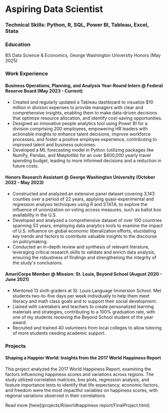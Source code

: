 # Aspiring Data Scientist

### Technical Skills: Python, R, SQL, Power BI, Tableau, Excel, Stata

### Education

BS Data Science & Economics, George Washington University Honors (May 2025)

### Work Experience

#### Business Operations, Planning, and Analysis Year-Round Intern @ Federal Reserve Board (May 2023 - Current)
- Created and regularly updated a Tableau dashboard to visualize $10 million in division expenses to provide managers with clear and comprehensive insights, enabling them to make data-driven decisions that optimize resource allocation, and identify cost-saving opportunities.
- Designed an innovative people analytics tool using Power BI for a division comprising 200 employees, empowering HR leaders with actionable insights to enhance talent decisions, improve workforce processes, and foster a positive employee experience, contributing to improved talent and business outcomes.
- Developed a ML forecasting model in Python (utilizing packages like NumPy, Pandas, and Matplotlib) for an over $400,000 yearly travel spending budget, leading to more informed decisions and a reduction in future costs.

#### Honors Research Assistant @ George Washington University (October 2022 - May 2023)
- Constructed and analyzed an extensive panel dataset covering 3,143 counties over a period of 22 years, applying quasi-experimental and regression analysis techniques using R and STATA, to explore the influence of unionization on voting access measures, such as ballot box availability in the U.S.
- Developed and analyzed a comprehensive dataset of over 100 countries spanning 53 years, employing data analytics tools to examine the impact of U.S. influence on global economic liberalization efforts, elucidating key trends and factors to contribute valuable insights to the discourse on policymaking.
- Conducted an in-depth review and synthesis of relevant literature, leveraging critical research skills to validate and enrich data analysis, ensuring the robustness of findings and strengthening the integrity of the study's conclusions.

#### AmeriCorps Member @ Mission: St. Louis, Beyond School (August 2020 - June 2021)
- Mentored 13 sixth graders at St. Louis Language Immersion School. Met students two-to-five days per week individually to help them meet literacy and math class goals and to support their social development.
- Liaised with caretakers and teachers to create personalized learning materials and strategies, contributing to a 100% graduation rate, with one of my students receiving the Beyond School student of the year award.
- Recruited and trained 40 volunteers from local colleges to allow tutoring of more students needing academic support.



### Projects

#### Shaping a Happier World: Insights from the 2017 World Happiness Report
This project analyzed the 2017 World Happiness Report, examining the factors influencing happiness scores and variations across regions. The study utilized correlation matrices, box plots, regression analysis, and feature importance tests to identify that life expectancy, economic factors, and freedom were the most impactful variables on happiness scores, with regional variations observed in their correlations.

Read more [here](projects/R/worldhappiness report/FinalProject.html)

